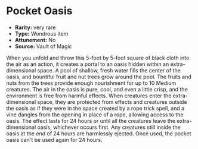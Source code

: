 
# Pocket Oasis

* **Rarity:** very rare
* **Type:** Wondrous item
* **Attunement:** No
* **Source:** Vault of Magic


When you unfold and throw this 5-foot by 5-foot square of black cloth into the air as an action, it creates a portal to an oasis hidden within an extra-dimensional space. A pool of shallow, fresh water fills the center of the oasis, and bountiful fruit and nut trees grow around the pool. The fruits and nuts from the trees provide enough nourishment for up to 10 Medium creatures. The air in the oasis is pure, cool, and even a little crisp, and the environment is free from harmful effects. When creatures enter the extra-dimensional space, they are protected from effects and creatures outside the oasis as if they were in the space created by a rope trick spell, and a vine dangles from the opening in place of a rope, allowing access to the oasis. The effect lasts for 24 hours or until all the creatures leave the extra-dimensional oasis, whichever occurs first. Any creatures still inside the oasis at the end of 24 hours are harmlessly ejected. Once used, the pocket oasis can't be used again for 24 hours.
